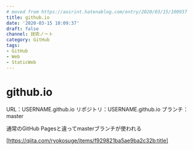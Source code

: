 ```yaml
---
# moved from https://aoirint.hatenablog.com/entry/2020/03/15/100937
title: github.io
date: '2020-03-15 10:09:37'
draft: false
channel: 技術ノート
category: GitHub
tags:
- GitHub
- Web
- StaticWeb
---
```

# github.io

URL：USERNAME.github.io
リポジトリ：USERNAME.github.io
ブランチ：master

通常のGitHub Pagesと違ってmasterブランチが使われる

[https://qiita.com/ryokosuge/items/f929821ba5ae9ba2c32b:title]
